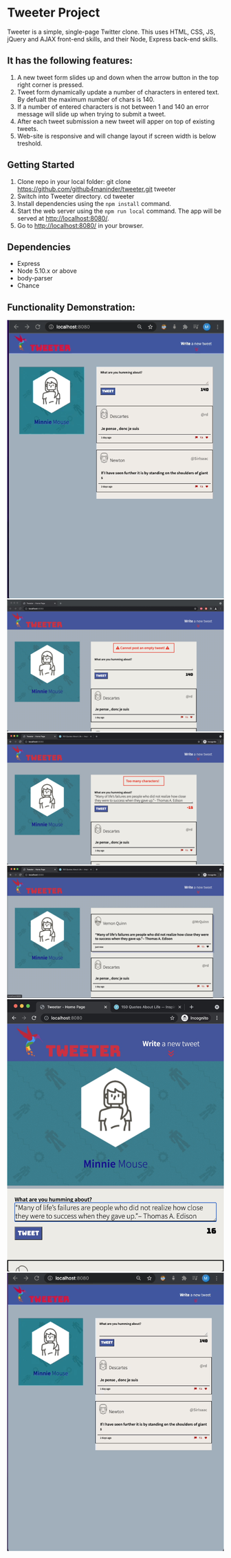 # Tweeter Project

Tweeter is a simple, single-page Twitter clone. This uses HTML, CSS, JS, jQuery and AJAX front-end skills, and their Node, Express back-end skills.

## It has the following features:

1. A new tweet form slides up and down when the arrow button in the top right corner is pressed.
2. Tweet form dynamically update a number of characters in entered text. By defualt the maximum number of chars is 140.
3. If a number of entered characters is not between 1 and 140 an error message will slide up when trying to submit a tweet.
4. After each tweet submission a new tweet will apper on top of existing tweets.
5. Web-site is responsive and will change layout if screen width is below treshold.


## Getting Started

1. Clone repo in your local folder: git clone https://github.com/github4maninder/tweeter.git tweeter
2. Switch into Tweeter directory. cd tweeter
3. Install dependencies using the `npm install` command.
3. Start the web server using the `npm run local` command. The app will be served at <http://localhost:8080/>.
4. Go to <http://localhost:8080/> in your browser.

## Dependencies

- Express
- Node 5.10.x or above
- body-parser
- Chance

## Functionality Demonstration:

!["New Tweet"](public/docs/newTweet.gif)
!["Error 1(Tweet is too Short)"](public/docs/tooShort.JPG)
!["Error 2 (Tweet is too Long)"](public/docs/tooLong.JPG)
!["Hover over"](public/docs/hoverView.JPG)
!["Screen resize on mobile"](public/docs/phoneView.JPG)
!["New Tweet"](public/docs/homepage.gir.gif)
